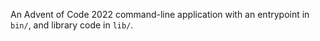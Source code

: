 An Advent of Code 2022 command-line application with an entrypoint in `bin/`, and library code in `lib/`.

